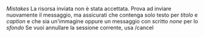 *Mistakes*
La risorsa inviata non è stata accettata\.
Prova ad inviare nuovamente il messaggio, ma assicurati che contenga solo testo per _titolo_ e _caption_ e che sia un'immagine oppure un messaggio con scritto _none_ per lo _sfondo_
Se vuoi annullare la sessione corrente, usa /cancel